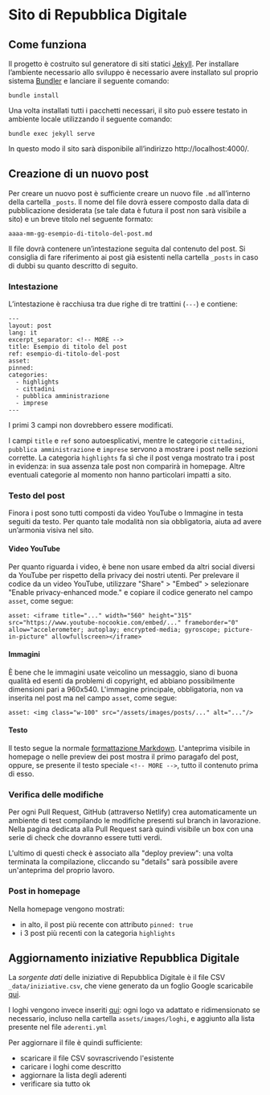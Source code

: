 # Sito di Repubblica Digitale

## Come funziona

Il progetto è costruito sul generatore di siti statici [Jekyll](https://jekyllrb.com/). Per installare l’ambiente necessario allo sviluppo è necessario avere installato sul proprio sistema [Bundler](https://bundler.io/) e lanciare il seguente comando:

`bundle install`

Una volta installati tutti i pacchetti necessari, il sito può essere testato in ambiente locale utilizzando il seguente comando:

`bundle exec jekyll serve`

In questo modo il sito sarà disponibile all’indirizzo http://localhost:4000/.

## Creazione di un nuovo post

Per creare un nuovo post è sufficiente creare un nuovo file `.md` all’interno della cartella `_posts`. Il nome del file dovrà essere composto dalla data di pubblicazione desiderata (se tale data è futura il post non sarà visibile a sito) e un breve titolo nel seguente formato:

`aaaa-mm-gg-esempio-di-titolo-del-post.md`

Il file dovrà contenere un’intestazione seguita dal contenuto del post. Si consiglia di fare riferimento ai post già esistenti nella cartella `_posts` in caso di dubbi su quanto descritto di seguito.

### Intestazione

L’intestazione è racchiusa tra due righe di tre trattini (`---`) e contiene:
```
---
layout: post
lang: it
excerpt_separator: <!-- MORE -->
title: Esempio di titolo del post
ref: esempio-di-titolo-del-post
asset:
pinned:
categories:
  - highlights
  - cittadini
  - pubblica amministrazione
  - imprese
---
```

I primi 3 campi non dovrebbero essere modificati.

I campi `title` e `ref` sono autoesplicativi, mentre le categorie `cittadini`, `pubblica amministrazione` e `imprese` servono a mostrare i post nelle sezioni corrette. La categoria `highlights` fa sì che il post venga mostrato tra i post in evidenza: in sua assenza tale post non comparirà in homepage. Altre eventuali categorie al momento non hanno particolari impatti a sito.

### Testo del post

Finora i post sono tutti composti da video YouTube o Immagine in testa seguiti da testo. Per quanto tale modalità non sia obbligatoria, aiuta ad avere un’armonia visiva nel sito.

#### Video YouTube

Per quanto riguarda i video, è bene non usare embed da altri social diversi da YouTube per rispetto della privacy dei nostri utenti. Per prelevare il codice da un video YouTube, utilizzare "Share" > "Embed" > selezionare "Enable privacy-enhanced mode." e copiare il codice generato nel campo `asset`, come segue:

```
asset: <iframe title="..." width="560" height="315" src="https://www.youtube-nocookie.com/embed/..." frameborder="0" allow="accelerometer; autoplay; encrypted-media; gyroscope; picture-in-picture" allowfullscreen></iframe>
```

#### Immagini

È bene che le immagini usate veicolino un messaggio, siano di buona qualità ed esenti da problemi di copyright, ed abbiano possibilmente dimensioni pari a 960x540. L'immagine principale, obbligatoria, non va inserita nel post ma nel campo `asset`, come segue:

```
asset: <img class="w-100" src="/assets/images/posts/..." alt="..."/>
```

#### Testo

Il testo segue la normale [formattazione Markdown](https://github.com/adam-p/markdown-here/wiki/Markdown-Cheatsheet). L'anteprima visibile in homepage o nelle preview dei post mostra il primo paragafo del post, oppure, se presente il testo speciale `<!-- MORE -->`, tutto il contenuto prima di esso.

### Verifica delle modifiche

Per ogni Pull Request, GitHub (attraverso Netlify) crea automaticamente un ambiente di test compilando le modifiche presenti sul branch in lavorazione. Nella pagina dedicata alla Pull Request sarà quindi visibile un box con una serie di check che dovranno essere tutti verdi.

L'ultimo di questi check è associato alla "deploy preview": una volta terminata la compilazione, cliccando su "details" sarà possibile avere un'anteprima del proprio lavoro.

### Post in homepage

Nella homepage vengono mostrati:

- in alto, il post più recente con attributo `pinned: true`
- i 3 post più recenti con la categoria `highlights`

## Aggiornamento iniziative Repubblica Digitale

La _sorgente dati_ delle iniziative di Repubblica Digitale è il file CSV `_data/iniziative.csv`, che viene generato da un foglio Google scaricabile [qui](https://docs.google.com/spreadsheets/d/e/2PACX-1vQmjiBTJvDnYGCUVDp_Y5fTYIvslfWTTR5NhlK8jMfu74qDL25Ay9yG1UFRzaKdIBXwOqrU2jPV6NvK/pub?gid=1894080245&single=true&output=csv).

I loghi vengono invece inseriti [qui](https://drive.google.com/drive/u/1/folders/1MSkCvSb2P60_RXwOjgVo-QBL_85Nbun7): ogni logo va adattato e ridimensionato se necessario, incluso nella cartella `assets/images/loghi`, e aggiunto alla lista presente nel file `aderenti.yml`

Per aggiornare il file è quindi sufficiente:

- scaricare il file CSV sovrascrivendo l'esistente
- caricare i loghi come descritto
- aggiornare la lista degli aderenti
- verificare sia tutto ok
